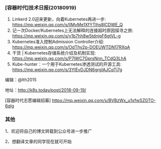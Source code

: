 ### [容器时代]技术日报(20180919)

1. Linkerd 2.0迎来更新，向着Kubernetes再进一步: <https://mp.weixin.qq.com/s/llMvMe1XfYTlhs8lCDWE_Q>
2. 记一次Docker/Kubernetes上无法解释的连接超时原因探寻之旅: <https://mp.weixin.qq.com/s/y1b7hh8w5tdnjqF6gtVL-g> 
3. Kubernetes准入控制Admission Controller介绍: <https://mp.weixin.qq.com/s/OdThy2p-DOEUWTDN17RXqA>
4. 干货 | Kubernetes存储系统介绍及机制实现: <https://mp.weixin.qq.com/s/P7lWC7GprsNnn_TCdQ3LhA>
5. Kube-hunter：一个用于Kubernetes渗透测试的开源工具: <https://mp.weixin.qq.com/s/3YlEvDJDN6grgIAJCqTj7g>

编辑：@lth2015

地址：<http://k8s.today/post/2018-09-19/>

[容器时代志愿编辑招募] <https://mp.weixin.qq.com/s/BVBzWx_u1xfwSZGTO-6qlg>

### 其他

1、欢迎将自己的博文转载到公众号进一步推广

2、想翻译文章的同学现在就可开始

